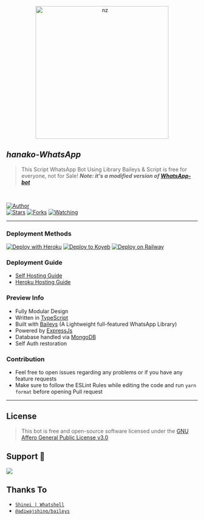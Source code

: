 <p align="center">
<img src="https://telegra.ph/file/00cd8aab140b876136c58.jpg" alt="nz" width="350"/>
</p>

## ***hanako-WhatsApp***
> This Script WhatsApp Bot Using Library Baileys & Script is free for everyone, not for Sale!
> ***Note: it's a modified version of [WhatsApp-bot](https://github.com/LuckyYam/WhatsApp-bot)***
</br>

<a href="https://github.com/Elbarto2m/"><img title="Author" src="https://img.shields.io/badge/Author-Elbarto-blue.svg?color=54aeff&style=for-the-badge&logo=github" /></a>  
<a href="https://github.com/Elbarto2m/Well"><img title="Stars" src="https://img.shields.io/github/stars/AliAryanTech/Chisato-WhatsApp?color=54aeff&style=flat-square" /></a>
<a href="https://github.com/Elbarto2m/Well/network/members"><img title="Forks" src="https://img.shields.io/github/forks/AliAryanTech/Chisato-WhatsApp?color=54aeff&style=flat-square" /></a>
<a href="https://github.com/Elbarto2m/Well/watchers"><img title="Watching" src="https://img.shields.io/github/watchers/AliAryanTech/Chisato-WhatsApp?label=watchers&color=54aeff&style=flat-square" /></a> <br>

---

### Deployment Methods 
[![Deploy with Heroku](https://www.herokucdn.com/deploy/button.svg "Deploy with Heroku")](https://heroku.com/deploy?template=https://github.com/AliAryanTech/Chisato-WhatsApp/blob/master/ "Deploy with Heroku")
[![Deploy to Koyeb](https://www.koyeb.com/static/images/deploy/button.svg)](https://app.koyeb.com/apps/deploy?type=docker&image=quay.io/toshi-san001/koyeb-auto-install:main&env%5BPORT%5D=8000&env%5BPREFIX%5D&&env%5BMONGODB%5D&&env%MODS%5D&name=Chisato-WhatsApp)
[![Deploy on Railway](https://railway.app/button.svg)](https://railway.app/new/template/3j9GNw?referralCode=TE7efK)

### Deployment Guide
- [Self Hosting Guide](https://github.com/AliAryanTech/Chisato-WhatsApp/blob/master/Self-Hosting-Guide.md)
- [Heroku Hosting Guide](https://github.com/AliAryanTech/Chisato-WhatsApp/blob/master/Heroku-Hosting-Guide.md)

### Preview Info
- Fully Modular Design </br>
- Written in [TypeScript](https://www.typescriptlang.org/)
- Built with [Baileys](https://github.com/adiwajshing/baileys) (A Lightweight full-featured WhatsApp Library)
- Powered by [ExpressJs](https://expressjs.com/) </br>
- Database handled via [MongoDB](https://www.mongodb.com/) </br>
- Self Auth restoration </br>

### Contribution
- Feel free to open issues regarding any problems or if you have any feature requests 
- Make sure to follow the ESLint Rules while editing the code and run `yarn format` before opening Pull request 

--- 

## License

> This bot is free and open-source software licensed under the [GNU Affero General Public License v3.0](https://github.com/AliAryanTech/Chisato-WhatsApp/blob/master/LICENSE)

## Support 🍪

<a href="https://chat.whatsapp.com/LX8hIhV1xNQESwr5n2wUK2">
  <img src="https://img.shields.io/badge/Support_Group-0a0a0a?style=for-the-badge&logo=whatsapp&logoColor=white">
</a>

</br>

## Thanks To
* [`Shinei | Whatshell`](https://github.com/LuckyYam/)
* [`@adiwajshing/baileys`](https://github.com/adiwajshing/baileys)
